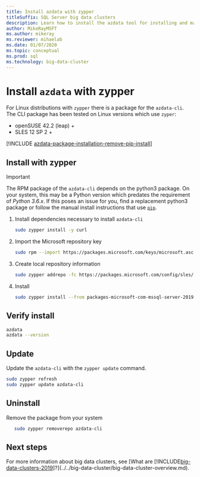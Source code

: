 ```yaml
---
title: Install azdata with zypper
titleSuffix: SQL Server big data clusters
description: Learn how to install the azdata tool for installing and managing Big Data Clusters with zypper.
author: MikeRayMSFT 
ms.author: mikeray
ms.reviewer: mihaelab
ms.date: 01/07/2020
ms.topic: conceptual
ms.prod: sql
ms.technology: big-data-cluster
---
```


# Install `azdata` with zypper

For Linux distributions with `zypper` there is a package for the `azdata-cli`. The CLI package has been tested on Linux versions which use `zyper`:

- openSUSE 42.2 (leap) +
- SLES 12 SP 2 +

[!INCLUDE [azdata-package-installation-remove-pip-install](../../includes/azdata-package-installation-remove-pip-install.md)]

## Install with zypper
>[!IMPORTANT]
>The RPM package of the `azdata-cli` depends on the python3 package. On your system, this may be a Python version which predates the requirement of *Python 3.6.x*. If this poses an issue for you, find a replacement python3 package or follow the manual install instructions that use [`pip`](../install/deploy-install-azdata-pip.md).

1. Install dependencies necessary to install `azdata-cli`

   ```bash
   sudo zypper install -y curl
   ```

1. Import the Microsoft repository key

   ```bash
   sudo rpm --import https://packages.microsoft.com/keys/microsoft.asc
   ```

1. Create local repository information

   ```bash
   sudo zypper addrepo -fc https://packages.microsoft.com/config/sles/12/mssql-server-2019.repo
   ```

1. Install

   ```bash
   sudo zypper install --from packages-microsoft-com-mssql-server-2019 -y azdata-cli
   ```

## Verify install

   ```bash
   azdata
   azdata --version
   ```

## Update

Update the `azdata-cli` with the `zypper update` command.

   ```bash
   sudo zypper refresh
   sudo zypper update azdata-cli
   ```

## Uninstall

Remove the package from your system

```bash
   sudo zypper removerepo azdata-cli
```

## Next steps

For more information about big data clusters, see [What are [!INCLUDE[big-data-clusters-2019](../../includes/ssbigdataclusters-ver15.md)]?](../../big-data-cluster/big-data-cluster-overview.md).
